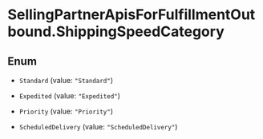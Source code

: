 # SellingPartnerApisForFulfillmentOutbound.ShippingSpeedCategory

## Enum


* `Standard` (value: `"Standard"`)

* `Expedited` (value: `"Expedited"`)

* `Priority` (value: `"Priority"`)

* `ScheduledDelivery` (value: `"ScheduledDelivery"`)


